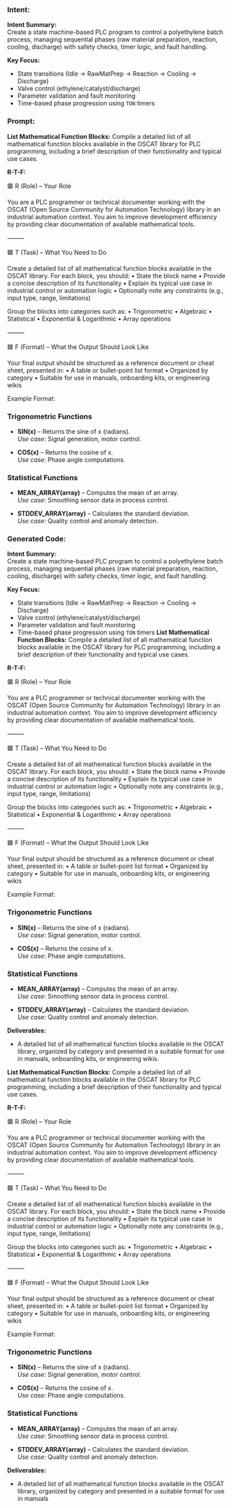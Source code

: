 ### Intent:
**Intent Summary:**  
Create a state machine-based PLC program to control a polyethylene batch process, managing sequential phases (raw material preparation, reaction, cooling, discharge) with safety checks, timer logic, and fault handling.  

**Key Focus:**  
- State transitions (Idle → RawMatPrep → Reaction → Cooling → Discharge)  
- Valve control (ethylene/catalyst/discharge)  
- Parameter validation and fault monitoring  
- Time-based phase progression using `TON` timers

### Prompt:
**List Mathematical Function Blocks:**
Compile a detailed list of all mathematical function blocks available in the OSCAT library for PLC programming, including a brief description of their functionality and typical use cases.

**R-T-F:**

🟥 R (Role) – Your Role

You are a PLC programmer or technical documenter working with the OSCAT (Open Source Community for Automation Technology) library in an industrial automation context. You aim to improve development efficiency by providing clear documentation of available mathematical tools.

⸻

🟩 T (Task) – What You Need to Do

Create a detailed list of all mathematical function blocks available in the OSCAT library. For each block, you should:
	•	State the block name
	•	Provide a concise description of its functionality
	•	Explain its typical use case in industrial control or automation logic
	•	Optionally note any constraints (e.g., input type, range, limitations)

Group the blocks into categories such as:
	•	Trigonometric
	•	Algebraic
	•	Statistical
	•	Exponential & Logarithmic
	•	Array operations

⸻

🟦 F (Format) – What the Output Should Look Like

Your final output should be structured as a reference document or cheat sheet, presented in:
	•	A table or bullet-point list format
	•	Organized by category
	•	Suitable for use in manuals, onboarding kits, or engineering wikis

Example Format:

### Trigonometric Functions
- **SIN(x)** – Returns the sine of x (radians).  
  *Use case*: Signal generation, motor control.

- **COS(x)** – Returns the cosine of x.  
  *Use case*: Phase angle computations.

### Statistical Functions
- **MEAN_ARRAY(array)** – Computes the mean of an array.  
  *Use case*: Smoothing sensor data in process control.

- **STDDEV_ARRAY(array)** – Calculates the standard deviation.  
  *Use case*: Quality control and anomaly detection.

### Generated Code:
**Intent Summary:**  
Create a state machine-based PLC program to control a polyethylene batch process, managing sequential phases (raw material preparation, reaction, cooling, discharge) with safety checks, timer logic, and fault handling.  

**Key Focus:**  
- State transitions (Idle → RawMatPrep → Reaction → Cooling → Discharge)  
- Valve control (ethylene/catalyst/discharge)  
- Parameter validation and fault monitoring  
- Time-based phase progression using `TON` timers
**List Mathematical Function Blocks:**
Compile a detailed list of all mathematical function blocks available in the OSCAT library for PLC programming, including a brief description of their functionality and typical use cases.

**R-T-F:**

🟥 R (Role) – Your Role

You are a PLC programmer or technical documenter working with the OSCAT (Open Source Community for Automation Technology) library in an industrial automation context. You aim to improve development efficiency by providing clear documentation of available mathematical tools.

⸻

🟩 T (Task) – What You Need to Do

Create a detailed list of all mathematical function blocks available in the OSCAT library. For each block, you should:
	•	State the block name
	•	Provide a concise description of its functionality
	•	Explain its typical use case in industrial control or automation logic
	•	Optionally note any constraints (e.g., input type, range, limitations)

Group the blocks into categories such as:
	•	Trigonometric
	•	Algebraic
	•	Statistical
	•	Exponential & Logarithmic
	•	Array operations

⸻

🟦 F (Format) – What the Output Should Look Like

Your final output should be structured as a reference document or cheat sheet, presented in:
	•	A table or bullet-point list format
	•	Organized by category
	•	Suitable for use in manuals, onboarding kits, or engineering wikis

Example Format:

### Trigonometric Functions
- **SIN(x)** – Returns the sine of x (radians).  
  *Use case*: Signal generation, motor control.

- **COS(x)** – Returns the cosine of x.  
  *Use case*: Phase angle computations.

### Statistical Functions
- **MEAN_ARRAY(array)** – Computes the mean of an array.  
  *Use case*: Smoothing sensor data in process control.

- **STDDEV_ARRAY(array)** – Calculates the standard deviation.  
  *Use case*: Quality control and anomaly detection.

**Deliverables:**
- A detailed list of all mathematical function blocks available in the OSCAT library, organized by category and presented in a suitable format for use in manuals, onboarding kits, or engineering wikis.

**List Mathematical Function Blocks:**
Compile a detailed list of all mathematical function blocks available in the OSCAT library for PLC programming, including a brief description of their functionality and typical use cases.

**R-T-F:**

🟥 R (Role) – Your Role

You are a PLC programmer or technical documenter working with the OSCAT (Open Source Community for Automation Technology) library in an industrial automation context. You aim to improve development efficiency by providing clear documentation of available mathematical tools.

⸻

🟩 T (Task) – What You Need to Do

Create a detailed list of all mathematical function blocks available in the OSCAT library. For each block, you should:
	•	State the block name
	•	Provide a concise description of its functionality
	•	Explain its typical use case in industrial control or automation logic
	•	Optionally note any constraints (e.g., input type, range, limitations)

Group the blocks into categories such as:
	•	Trigonometric
	•	Algebraic
	•	Statistical
	•	Exponential & Logarithmic
	•	Array operations

⸻

🟦 F (Format) – What the Output Should Look Like

Your final output should be structured as a reference document or cheat sheet, presented in:
	•	A table or bullet-point list format
	•	Organized by category
	•	Suitable for use in manuals, onboarding kits, or engineering wikis

Example Format:

### Trigonometric Functions
- **SIN(x)** – Returns the sine of x (radians).  
  *Use case*: Signal generation, motor control.

- **COS(x)** – Returns the cosine of x.  
  *Use case*: Phase angle computations.

### Statistical Functions
- **MEAN_ARRAY(array)** – Computes the mean of an array.  
  *Use case*: Smoothing sensor data in process control.

- **STDDEV_ARRAY(array)** – Calculates the standard deviation.  
  *Use case*: Quality control and anomaly detection.

**Deliverables:**
- A detailed list of all mathematical function blocks available in the OSCAT library, organized by category and presented in a suitable format for use in manuals

